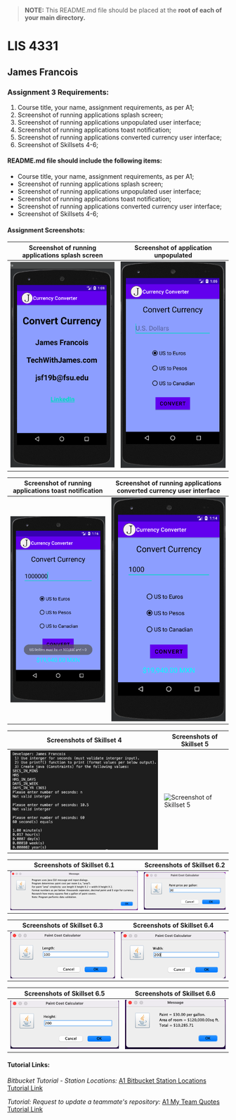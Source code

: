 > **NOTE:** This README.md file should be placed at the **root of each of your main directory.**

# LIS 4331

## James Francois

### Assignment 3 Requirements:

1. Course title, your name, assignment requirements, as per A1; 
2. Screenshot of running applications splash screen;
3. Screenshot of running applications unpopulated user interface; 
4. Screenshot of running applications toast notification;
5. Screenshot of running applications converted currency user interface;
6. Screenshot of Skillsets 4-6; 

#### README.md file should include the following items:

* Course title, your name, assignment requirements, as per A1; 
* Screenshot of running applications splash screen;
* Screenshot of running applications unpopulated user interface; 
* Screenshot of running applications toast notification;
* Screenshot of running applications converted currency user interface;
* Screenshot of Skillsets 4-6;

#### Assignment Screenshots:

| Screenshot of running applications splash screen | Screenshot of application unpopulated |
| -------------- | --------------|
| ![Screenshot of running applications splash screen](img/splash.png) | ![Screenshot of application unpopulated](img/unpopulated.png) |

| Screenshot of running applications toast notification | Screenshot of running applications converted currency user interface |
| -------------- | --------------|
| ![Screenshot of running applications toast notification](img/notification.png) | ![Screenshot of running applications converted currency user interface](img/currency.png) |

| Screenshots of Skillset 4 | Screenshots of Skillset 5 |
| -------------- | --------------|
| ![Screenshot of Skillset 4](img/skillset04.png) | ![Screenshot of Skillset 5](img/skillset05.gif) |

| Screenshots of Skillset 6.1 | Screenshots of Skillset 6.2 |
| -------------- | --------------|
| ![Screenshot of Skillset 4](img/skillset61.png) | ![Screenshot of Skillset 5](img/skillset62.png) |

| Screenshots of Skillset 6.3 | Screenshots of Skillset 6.4 |
| -------------- | --------------|
| ![Screenshot of Skillset 4](img/skillset63.png) | ![Screenshot of Skillset 5](img/skillset64.png) |

| Screenshots of Skillset 6.5 | Screenshots of Skillset 6.6 | 
| -------------- | -------------- | 
| ![Screenshot of Skillset 4](img/skillset65.png) | ![Screenshot of Skillset 4](img/skillset66.png) |  















#### Tutorial Links:

*Bitbucket Tutorial - Station Locations:*
[A1 Bitbucket Station Locations Tutorial Link](https://bitbucket.org/username/bitbucketstationlocations/ "Bitbucket Station Locations")

*Tutorial: Request to update a teammate's repository:*
[A1 My Team Quotes Tutorial Link](https://bitbucket.org/username/myteamquotes/ "My Team Quotes Tutorial")